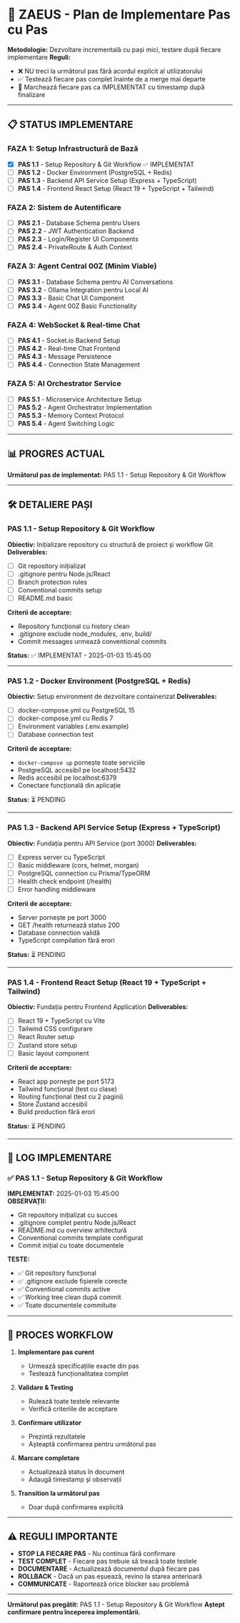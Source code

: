 # 🚀 ZAEUS - Plan de Implementare Pas cu Pas

**Metodologie:** Dezvoltare incrementală cu pași mici, testare după fiecare implementare
**Reguli:** 
- ❌ NU treci la următorul pas fără acordul explicit al utilizatorului
- ✅ Testează fiecare pas complet înainte de a merge mai departe
- 📝 Marchează fiecare pas ca IMPLEMENTAT cu timestamp după finalizare

---

## 📋 STATUS IMPLEMENTARE

### FAZA 1: Setup Infrastructură de Bază
- [x] **PAS 1.1** - Setup Repository & Git Workflow ✅ IMPLEMENTAT
- [ ] **PAS 1.2** - Docker Environment (PostgreSQL + Redis)
- [ ] **PAS 1.3** - Backend API Service Setup (Express + TypeScript)
- [ ] **PAS 1.4** - Frontend React Setup (React 19 + TypeScript + Tailwind)

### FAZA 2: Sistem de Autentificare
- [ ] **PAS 2.1** - Database Schema pentru Users
- [ ] **PAS 2.2** - JWT Authentication Backend
- [ ] **PAS 2.3** - Login/Register UI Components
- [ ] **PAS 2.4** - PrivateRoute & Auth Context

### FAZA 3: Agent Central 00Z (Minim Viable)
- [ ] **PAS 3.1** - Database Schema pentru AI Conversations
- [ ] **PAS 3.2** - Ollama Integration pentru Local AI
- [ ] **PAS 3.3** - Basic Chat UI Component
- [ ] **PAS 3.4** - Agent 00Z Basic Functionality

### FAZA 4: WebSocket & Real-time Chat
- [ ] **PAS 4.1** - Socket.io Backend Setup
- [ ] **PAS 4.2** - Real-time Chat Frontend
- [ ] **PAS 4.3** - Message Persistence
- [ ] **PAS 4.4** - Connection State Management

### FAZA 5: AI Orchestrator Service
- [ ] **PAS 5.1** - Microservice Architecture Setup
- [ ] **PAS 5.2** - Agent Orchestrator Implementation
- [ ] **PAS 5.3** - Memory Context Protocol
- [ ] **PAS 5.4** - Agent Switching Logic

---

## 📊 PROGRES ACTUAL

**Următorul pas de implementat:** PAS 1.1 - Setup Repository & Git Workflow

---

## 🛠️ DETALIERE PAȘI

### PAS 1.1 - Setup Repository & Git Workflow
**Obiectiv:** Inițializare repository cu structură de proiect și workflow Git
**Deliverables:**
- [ ] Git repository inițializat
- [ ] .gitignore pentru Node.js/React
- [ ] Branch protection rules
- [ ] Conventional commits setup
- [ ] README.md basic

**Criterii de acceptare:**
- Repository funcțional cu history clean
- .gitignore exclude node_modules, .env, build/
- Commit messages urmează conventional commits

**Status:** ✅ IMPLEMENTAT - 2025-01-03 15:45:00

---

### PAS 1.2 - Docker Environment (PostgreSQL + Redis)
**Obiectiv:** Setup environment de dezvoltare containerizat
**Deliverables:**
- [ ] docker-compose.yml cu PostgreSQL 15
- [ ] docker-compose.yml cu Redis 7
- [ ] Environment variables (.env.example)
- [ ] Database connection test

**Criterii de acceptare:**
- `docker-compose up` pornește toate serviciile
- PostgreSQL accesibil pe localhost:5432
- Redis accesibil pe localhost:6379
- Conectare funcțională din aplicație

**Status:** ⏳ PENDING

---

### PAS 1.3 - Backend API Service Setup (Express + TypeScript)
**Obiectiv:** Fundația pentru API Service (port 3000)
**Deliverables:**
- [ ] Express server cu TypeScript
- [ ] Basic middleware (cors, helmet, morgan)
- [ ] PostgreSQL connection cu Prisma/TypeORM
- [ ] Health check endpoint (/health)
- [ ] Error handling middleware

**Criterii de acceptare:**
- Server pornește pe port 3000
- GET /health returnează status 200
- Database connection validă
- TypeScript compilation fără erori

**Status:** ⏳ PENDING

---

### PAS 1.4 - Frontend React Setup (React 19 + TypeScript + Tailwind)
**Obiectiv:** Fundația pentru Frontend Application
**Deliverables:**
- [ ] React 19 + TypeScript cu Vite
- [ ] Tailwind CSS configurare
- [ ] React Router setup
- [ ] Zustand store setup
- [ ] Basic layout component

**Criterii de acceptare:**
- React app pornește pe port 5173
- Tailwind funcțional (test cu clase)
- Routing funcțional (test cu 2 pagini)
- Store Zustand accesibil
- Build production fără erori

**Status:** ⏳ PENDING

---

## 📝 LOG IMPLEMENTARE

### ✅ PAS 1.1 - Setup Repository & Git Workflow
**IMPLEMENTAT:** 2025-01-03 15:45:00  
**OBSERVAȚII:** 
- Git repository inițializat cu succes
- .gitignore complet pentru Node.js/React
- README.md cu overview arhitectură
- Conventional commits template configurat
- Commit inițial cu toate documentele

**TESTE:**
- ✅ Git repository funcțional
- ✅ .gitignore exclude fișierele corecte
- ✅ Conventional commits active
- ✅ Working tree clean după commit
- ✅ Toate documentele commituite

---

## 🔄 PROCES WORKFLOW

1. **Implementare pas curent**
   - Urmează specificațiile exacte din pas
   - Testează funcționalitatea complet
   
2. **Validare & Testing**
   - Rulează toate testele relevante
   - Verifică criteriile de acceptare
   
3. **Confirmare utilizator**
   - Prezintă rezultatele
   - Așteaptă confirmarea pentru următorul pas
   
4. **Marcare completare**
   - Actualizează status în document
   - Adaugă timestamp și observații
   
5. **Transition la următorul pas**
   - Doar după confirmarea explicită

---

## ⚠️ REGULI IMPORTANTE

- **STOP LA FIECARE PAS** - Nu continua fără confirmare
- **TEST COMPLET** - Fiecare pas trebuie să treacă toate testele
- **DOCUMENTARE** - Actualizează documentul după fiecare pas
- **ROLLBACK** - Dacă un pas eșuează, revino la starea anterioară
- **COMMUNICATE** - Raportează orice blocker sau problemă

---

**Următorul pas pregătit:** PAS 1.1 - Setup Repository & Git Workflow
**Aștept confirmare pentru începerea implementării.**